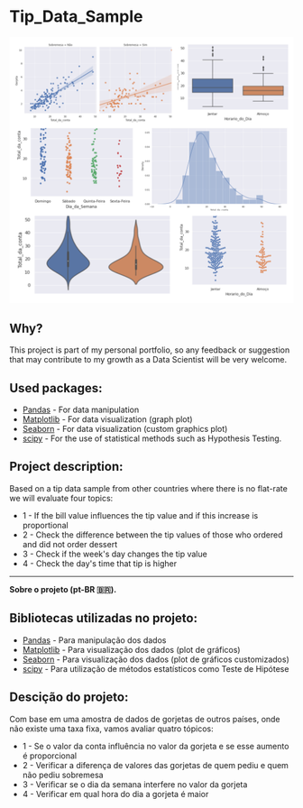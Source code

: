 # Tip_Data_Sample 

![Preview-Screens](graphics/tips.png)

## Why?

This project is part of my personal portfolio, so any feedback or suggestion that may contribute to my growth as a Data Scientist will be very welcome.

## Used packages:
- [Pandas](https://pandas.pydata.org/docs/) - For data manipulation
- [Matplotlib](https://matplotlib.org/) - For data visualization (graph plot)
- [Seaborn](https://seaborn.pydata.org/) - For data visualization (custom graphics plot)
- [scipy](https://docs.scipy.org/doc/) - For the use of statistical methods such as Hypothesis Testing.

## Project description:

Based on a tip data sample from other countries where there is no flat-rate we will evaluate four topics:

- 1 - If the bill value influences the tip value and if this increase is proportional
- 2 - Check the difference between the tip values of those who ordered and did not order dessert
- 3 - Check if the week's day changes the tip value
- 4 - Check the day's time that tip is higher 
--------------------------------------------------------------------------------------------------------------------------------------------------------------------------------
**Sobre o projeto (pt-BR 🇧🇷).**

## Bibliotecas utilizadas no projeto:
- [Pandas](https://pandas.pydata.org/docs/) - Para manipulação dos dados
- [Matplotlib](https://matplotlib.org/) - Para visualização dos dados (plot de gráficos)
- [Seaborn](https://seaborn.pydata.org/) - Para visualização dos dados (plot de gráficos customizados)
- [scipy](https://docs.scipy.org/doc/) - Para utilização de métodos estatísticos como Teste de Hipótese

## Descição do projeto:

Com base em uma amostra de dados de gorjetas de outros países, onde não existe uma taxa fixa, vamos avaliar quatro tópicos:

- 1 - Se o valor da conta influência no valor da gorjeta e se esse aumento é proporcional
- 2 - Verificar a diferença de valores das gorjetas de quem pediu e quem não pediu sobremesa
- 3 - Verificar se o dia da semana interfere no valor da gorjeta
- 4 - Verificar em qual hora do dia a gorjeta é maior
